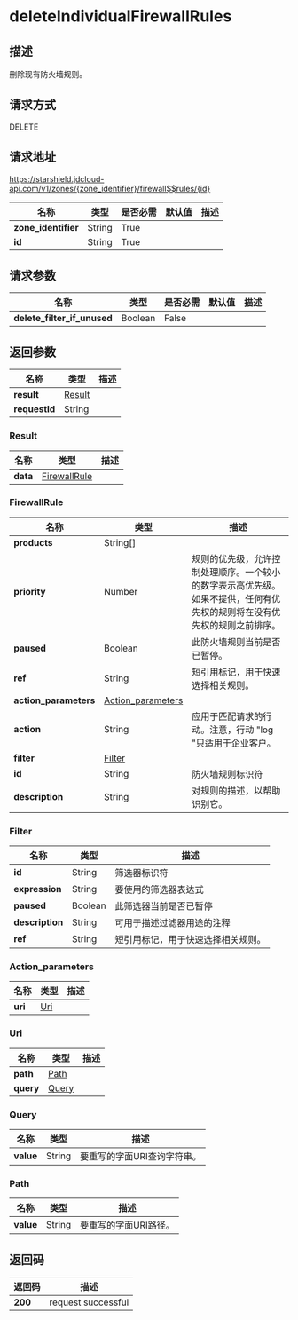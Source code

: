 # deleteIndividualFirewallRules


## 描述
删除现有防火墙规则。

## 请求方式
DELETE

## 请求地址
https://starshield.jdcloud-api.com/v1/zones/{zone_identifier}/firewall$$rules/{id}

|名称|类型|是否必需|默认值|描述|
|---|---|---|---|---|
|**zone_identifier**|String|True| | |
|**id**|String|True| | |

## 请求参数
|名称|类型|是否必需|默认值|描述|
|---|---|---|---|---|
|**delete_filter_if_unused**|Boolean|False| | |


## 返回参数
|名称|类型|描述|
|---|---|---|
|**result**|[Result](deleteIndividualFirewallRules#result)| |
|**requestId**|String| |

### <div id="result">Result</div>
|名称|类型|描述|
|---|---|---|
|**data**|[FirewallRule](deleteIndividualFirewallRules#firewallrule)| |
### <div id="firewallrule">FirewallRule</div>
|名称|类型|描述|
|---|---|---|
|**products**|String[]| |
|**priority**|Number|规则的优先级，允许控制处理顺序。一个较小的数字表示高优先级。如果不提供，任何有优先权的规则将在没有优先权的规则之前排序。|
|**paused**|Boolean|此防火墙规则当前是否已暂停。|
|**ref**|String|短引用标记，用于快速选择相关规则。|
|**action_parameters**|[Action_parameters](deleteIndividualFirewallRules#action_parameters)| |
|**action**|String|应用于匹配请求的行动。注意，行动 "log "只适用于企业客户。|
|**filter**|[Filter](deleteIndividualFirewallRules#filter)| |
|**id**|String|防火墙规则标识符|
|**description**|String|对规则的描述，以帮助识别它。|
### <div id="filter">Filter</div>
|名称|类型|描述|
|---|---|---|
|**id**|String|筛选器标识符|
|**expression**|String|要使用的筛选器表达式|
|**paused**|Boolean|此筛选器当前是否已暂停|
|**description**|String|可用于描述过滤器用途的注释|
|**ref**|String|短引用标记，用于快速选择相关规则。|
### <div id="action_parameters">Action_parameters</div>
|名称|类型|描述|
|---|---|---|
|**uri**|[Uri](deleteIndividualFirewallRules#uri)| |
### <div id="uri">Uri</div>
|名称|类型|描述|
|---|---|---|
|**path**|[Path](deleteIndividualFirewallRules#path)| |
|**query**|[Query](deleteIndividualFirewallRules#query)| |
### <div id="query">Query</div>
|名称|类型|描述|
|---|---|---|
|**value**|String|要重写的字面URI查询字符串。|
### <div id="path">Path</div>
|名称|类型|描述|
|---|---|---|
|**value**|String|要重写的字面URI路径。|

## 返回码
|返回码|描述|
|---|---|
|**200**|request successful|
